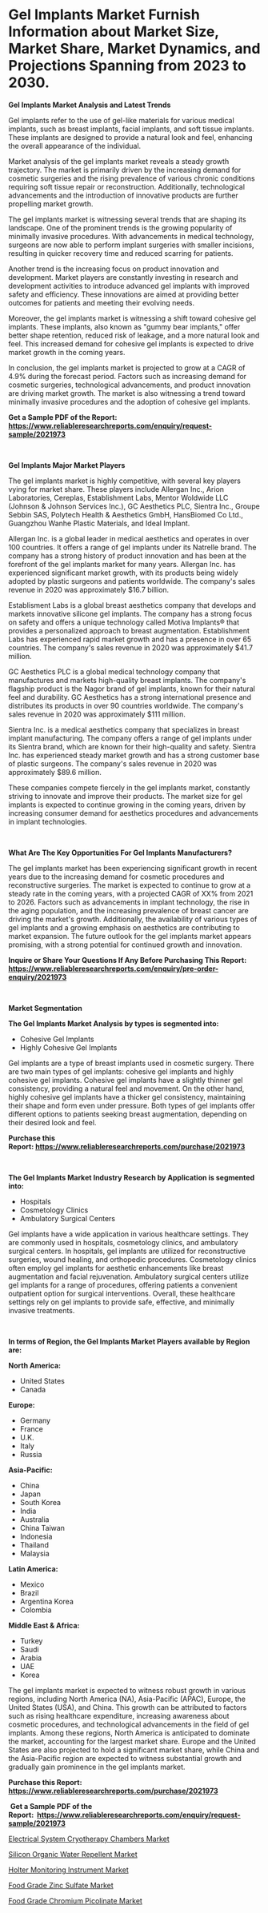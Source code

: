 <p><h1>Gel Implants Market Furnish Information about Market Size, Market Share, Market Dynamics, and Projections Spanning from 2023 to 2030.</h1></p><p><strong>Gel Implants Market Analysis and Latest Trends</strong></p>
<p><p>Gel implants refer to the use of gel-like materials for various medical implants, such as breast implants, facial implants, and soft tissue implants. These implants are designed to provide a natural look and feel, enhancing the overall appearance of the individual.</p><p>Market analysis of the gel implants market reveals a steady growth trajectory. The market is primarily driven by the increasing demand for cosmetic surgeries and the rising prevalence of various chronic conditions requiring soft tissue repair or reconstruction. Additionally, technological advancements and the introduction of innovative products are further propelling market growth.</p><p>The gel implants market is witnessing several trends that are shaping its landscape. One of the prominent trends is the growing popularity of minimally invasive procedures. With advancements in medical technology, surgeons are now able to perform implant surgeries with smaller incisions, resulting in quicker recovery time and reduced scarring for patients.</p><p>Another trend is the increasing focus on product innovation and development. Market players are constantly investing in research and development activities to introduce advanced gel implants with improved safety and efficiency. These innovations are aimed at providing better outcomes for patients and meeting their evolving needs.</p><p>Moreover, the gel implants market is witnessing a shift toward cohesive gel implants. These implants, also known as "gummy bear implants," offer better shape retention, reduced risk of leakage, and a more natural look and feel. This increased demand for cohesive gel implants is expected to drive market growth in the coming years.</p><p>In conclusion, the gel implants market is projected to grow at a CAGR of 4.9% during the forecast period. Factors such as increasing demand for cosmetic surgeries, technological advancements, and product innovation are driving market growth. The market is also witnessing a trend toward minimally invasive procedures and the adoption of cohesive gel implants.</p></p>
<p><strong>Get a Sample PDF of the Report:&nbsp; <a href="https://www.reliableresearchreports.com/enquiry/request-sample/2021973">https://www.reliableresearchreports.com/enquiry/request-sample/2021973</a></strong></p>
<p>&nbsp;</p>
<p><strong>Gel Implants Major Market Players</strong></p>
<p><p>The gel implants market is highly competitive, with several key players vying for market share. These players include Allergan Inc., Arion Laboratories, Cereplas, Establishment Labs, Mentor Woldwide LLC (Johnson & Johnson Services Inc.), GC Aesthetics PLC, Sientra Inc., Groupe Sebbin SAS, Polytech Health & Aesthetics GmbH, HansBiomed Co Ltd., Guangzhou Wanhe Plastic Materials, and Ideal Implant.</p><p>Allergan Inc. is a global leader in medical aesthetics and operates in over 100 countries. It offers a range of gel implants under its Natrelle brand. The company has a strong history of product innovation and has been at the forefront of the gel implants market for many years. Allergan Inc. has experienced significant market growth, with its products being widely adopted by plastic surgeons and patients worldwide. The company's sales revenue in 2020 was approximately $16.7 billion.</p><p>Establisment Labs is a global breast aesthetics company that develops and markets innovative silicone gel implants. The company has a strong focus on safety and offers a unique technology called Motiva Implants® that provides a personalized approach to breast augmentation. Establishment Labs has experienced rapid market growth and has a presence in over 65 countries. The company's sales revenue in 2020 was approximately $41.7 million.</p><p>GC Aesthetics PLC is a global medical technology company that manufactures and markets high-quality breast implants. The company's flagship product is the Nagor brand of gel implants, known for their natural feel and durability. GC Aesthetics has a strong international presence and distributes its products in over 90 countries worldwide. The company's sales revenue in 2020 was approximately $111 million.</p><p>Sientra Inc. is a medical aesthetics company that specializes in breast implant manufacturing. The company offers a range of gel implants under its Sientra brand, which are known for their high-quality and safety. Sientra Inc. has experienced steady market growth and has a strong customer base of plastic surgeons. The company's sales revenue in 2020 was approximately $89.6 million.</p><p>These companies compete fiercely in the gel implants market, constantly striving to innovate and improve their products. The market size for gel implants is expected to continue growing in the coming years, driven by increasing consumer demand for aesthetics procedures and advancements in implant technologies.</p></p>
<p>&nbsp;</p>
<p><strong>What Are The Key Opportunities For Gel Implants Manufacturers?</strong></p>
<p><p>The gel implants market has been experiencing significant growth in recent years due to the increasing demand for cosmetic procedures and reconstructive surgeries. The market is expected to continue to grow at a steady rate in the coming years, with a projected CAGR of XX% from 2021 to 2026. Factors such as advancements in implant technology, the rise in the aging population, and the increasing prevalence of breast cancer are driving the market's growth. Additionally, the availability of various types of gel implants and a growing emphasis on aesthetics are contributing to market expansion. The future outlook for the gel implants market appears promising, with a strong potential for continued growth and innovation.</p></p>
<p><strong>Inquire or Share Your Questions If Any Before Purchasing This Report: <a href="https://www.reliableresearchreports.com/enquiry/pre-order-enquiry/2021973">https://www.reliableresearchreports.com/enquiry/pre-order-enquiry/2021973</a></strong></p>
<p>&nbsp;</p>
<p><strong>Market Segmentation</strong></p>
<p><strong>The Gel Implants Market Analysis by types is segmented into:</strong></p>
<p><ul><li>Cohesive Gel Implants</li><li>Highly Cohesive Gel Implants</li></ul></p>
<p><p>Gel implants are a type of breast implants used in cosmetic surgery. There are two main types of gel implants: cohesive gel implants and highly cohesive gel implants. Cohesive gel implants have a slightly thinner gel consistency, providing a natural feel and movement. On the other hand, highly cohesive gel implants have a thicker gel consistency, maintaining their shape and form even under pressure. Both types of gel implants offer different options to patients seeking breast augmentation, depending on their desired look and feel.</p></p>
<p><strong>Purchase this Report:&nbsp;<a href="https://www.reliableresearchreports.com/purchase/2021973">https://www.reliableresearchreports.com/purchase/2021973</a></strong></p>
<p>&nbsp;</p>
<p><strong>The Gel Implants Market Industry Research by Application is segmented into:</strong></p>
<p><ul><li>Hospitals</li><li>Cosmetology Clinics</li><li>Ambulatory Surgical Centers</li></ul></p>
<p><p>Gel implants have a wide application in various healthcare settings. They are commonly used in hospitals, cosmetology clinics, and ambulatory surgical centers. In hospitals, gel implants are utilized for reconstructive surgeries, wound healing, and orthopedic procedures. Cosmetology clinics often employ gel implants for aesthetic enhancements like breast augmentation and facial rejuvenation. Ambulatory surgical centers utilize gel implants for a range of procedures, offering patients a convenient outpatient option for surgical interventions. Overall, these healthcare settings rely on gel implants to provide safe, effective, and minimally invasive treatments.</p></p>
<p>&nbsp;</p>
<p><strong>In terms of Region, the Gel Implants Market Players available by Region are:</strong></p>
<p>
    <p> <strong> North America: </strong>
        <ul>
            <li>United States</li>
            <li>Canada</li>
        </ul>
        </p> 
    <p> <strong> Europe: </strong>
        <ul>
            <li>Germany</li>
            <li>France</li>
            <li>U.K.</li>
            <li>Italy</li>
            <li>Russia</li>
        </ul>
        </p> 
    <p> <strong> Asia-Pacific: </strong>
        <ul>
            <li>China</li>
            <li>Japan</li>
            <li>South Korea</li>
            <li>India</li>
            <li>Australia</li>
            <li>China Taiwan</li>
            <li>Indonesia</li>
            <li>Thailand</li>
            <li>Malaysia</li>
        </ul>
        </p> 
    <p> <strong> Latin America: </strong>
        <ul>
            <li>Mexico</li>
            <li>Brazil</li>
            <li>Argentina Korea</li>
            <li>Colombia</li>
        </ul>
        </p> 
    <p> <strong> Middle East & Africa: </strong>
        <ul>
            <li>Turkey</li>
            <li>Saudi</li>
            <li>Arabia</li>
            <li>UAE</li>
            <li>Korea</li>
        </ul>
    </p>
    </p>
<p><p>The gel implants market is expected to witness robust growth in various regions, including North America (NA), Asia-Pacific (APAC), Europe, the United States (USA), and China. This growth can be attributed to factors such as rising healthcare expenditure, increasing awareness about cosmetic procedures, and technological advancements in the field of gel implants. Among these regions, North America is anticipated to dominate the market, accounting for the largest market share. Europe and the United States are also projected to hold a significant market share, while China and the Asia-Pacific region are expected to witness substantial growth and gradually gain prominence in the gel implants market.</p></p>
<p><strong>Purchase this Report: <a href="https://www.reliableresearchreports.com/purchase/2021973">https://www.reliableresearchreports.com/purchase/2021973</a></strong></p>
<p>&nbsp;<strong>Get a Sample PDF of the Report:&nbsp;&nbsp;<a href="https://www.reliableresearchreports.com/enquiry/request-sample/2021973">https://www.reliableresearchreports.com/enquiry/request-sample/2021973</a></strong></p>
<p><strong></strong></p>
<p><p><a href="https://github.com/gaydyna/Market-Research-Report-List-1/blob/main/electrical-system-cryotherapy-chambers-market.md">Electrical System Cryotherapy Chambers Market</a></p><p><a href="https://medium.com/@jeromekling1967/silicon-organic-water-repellent-market-focuses-on-market-share-size-and-projected-forecast-till-d6175b52dea0">Silicon Organic Water Repellent Market</a></p><p><a href="https://github.com/tamvrosiya/Market-Research-Report-List-1/blob/main/holter-monitoring-instrument-market.md">Holter Monitoring Instrument Market</a></p><p><a href="https://medium.com/@terrellconn/food-grade-zinc-sulfate-nbsp-market-focuses-on-market-share-size-and-projected-forecast-till-2030-4f18529e3d49">Food Grade Zinc Sulfate Market</a></p><p><a href="https://medium.com/@jazminjones30/food-grade-chromium-picolinate-market-size-market-outlook-and-market-forecast-2023-to-2030-b8038135e05d">Food Grade Chromium Picolinate Market</a></p></p>